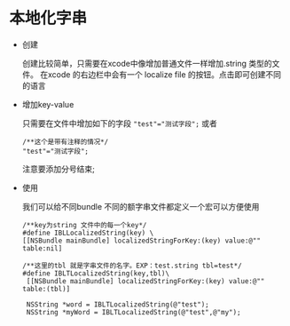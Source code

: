 # 本地化字串

* 创建

  创建比较简单，只需要在xcode中像增加普通文件一样增加.string 类型的文件。
  在xcode 的右边栏中会有一个 localize file 的按钮。点击即可创建不同的语言
* 增加key-value
  
  只需要在文件中增加如下的字段
  `"test"="测试字段";`
  或者
  ```
  /**这个是带有注释的情况*/
  "test"="测试字段";
  ```
  注意要添加分号结束;
  
* 使用

  我们可以给不同bundle 不同的额字串文件都定义一个宏可以方便使用
  ```
  /**key为string 文件中的每一个key*/
  #define IBLLocalizedString(key) \
  [[NSBundle mainBundle] localizedStringForKey:(key) value:@"" table:nil]
  
  /**这里的tbl 就是字串文件的名字。EXP：test.string tbl=test*/
  #define IBLTLocalizedString(key,tbl)\
   [[NSBundle mainBundle] localizedStringForKey:(key) value:@"" table:(tbl)]
   
   NSString *word = IBLTLocalizedString(@"test");
   NSString *myWord = IBLTLocalizedString(@"test",@"my");
  ```
 



